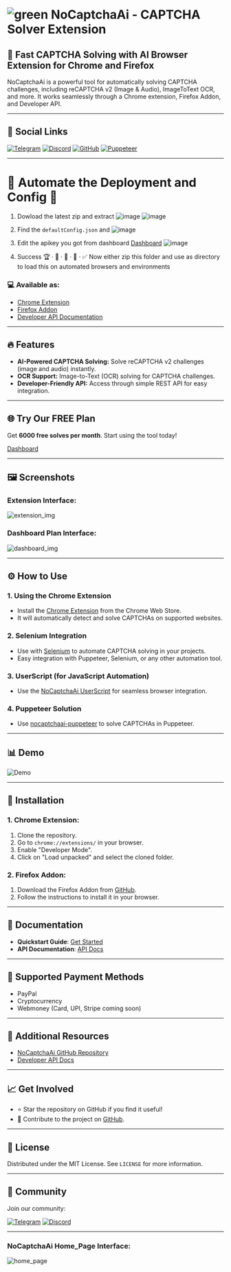 # ![green](https://github.com/user-attachments/assets/3623a6ff-9995-426f-901f-339ae8ce4182) NoCaptchaAi - CAPTCHA Solver Extension

## 🚀 Fast CAPTCHA Solving with AI Browser Extension for Chrome and Firefox 

NoCaptchaAi is a powerful tool for automatically solving CAPTCHA challenges, including reCAPTCHA v2 (Image & Audio), ImageToText OCR, and more. It works seamlessly through a Chrome extension, Firefox Addon, and Developer API.

---

## 🔗 Social Links

[![Telegram](https://img.shields.io/badge/Telegram-2CA5E0?style=for-the-badge&logo=telegram&logoColor=white)](https://t.me/your_telegram_link)
[![Discord](https://img.shields.io/badge/Discord-7289DA?style=for-the-badge&logo=discord&logoColor=white)](https://discord.gg/your_discord_link)
[![GitHub](https://img.shields.io/badge/GitHub-181717?style=for-the-badge&logo=github&logoColor=white)](https://github.com/your_username_or_repo)
[![Puppeteer](https://img.shields.io/badge/Puppeteer-000000?style=for-the-badge&logo=puppeteer&logoColor=white)](https://pptr.dev/)

---


# 🤖 Automate the Deployment and Config 🤖

1) Dowload the latest zip and extract
![image](https://github.com/user-attachments/assets/e9a9cf1b-e56b-4d0e-8bfe-1fb302e19c16)
![image](https://github.com/user-attachments/assets/2ef35647-0777-4e13-a4ce-94ebe192611f)

2) Find the `defaultConfig.json` and 
![image](https://github.com/user-attachments/assets/356f45c7-8240-456f-a366-302a34071da0)

3) Edit the apikey you got from dashboard [Dashboard](https://dash.nocaptchaai.com/?ref=github)
![image](https://github.com/user-attachments/assets/e783f7c6-e9de-4439-a062-2ca9c164b90d)

4) Success 🏆 · 🎯 · 🚀 · 🌟 · ✅️
Now either zip this folder and use as directory to load this on automated browsers and environments



### 💻 Available as:
- [Chrome Extension](https://github.com/noCaptchaAi/noCaptcha_extension)  
- [Firefox Addon](https://github.com/noCaptchaAi/firefox-addon)
- [Developer API Documentation](https://docs.nocaptchaai.com/en/token/qCaptcha.html)

---

## 🔥 Features

- **AI-Powered CAPTCHA Solving:** Solve reCAPTCHA v2 challenges (image and audio) instantly.
- **OCR Support:** Image-to-Text (OCR) solving for CAPTCHA challenges.
- **Developer-Friendly API:** Access through simple REST API for easy integration.

---

## 🌐 Try Our FREE Plan

Get **6000 free solves per month**. Start using the tool today!

[Dashboard](https://dash.nocaptchaai.com/?ref=github)

---

## 🖼️ Screenshots

### Extension Interface:
![extension_img](https://github.com/user-attachments/assets/f8acd7b4-d351-478b-8b18-51a5275bb2d2)


### Dashboard Plan Interface:
![dashboard_img](https://github.com/user-attachments/assets/40f953c6-308b-4a76-98b5-bcbda310b261)

---

## ⚙️ How to Use

### 1. **Using the Chrome Extension**

- Install the [Chrome Extension](https://github.com/noCaptchaAi/noCaptcha_extension) from the Chrome Web Store.
- It will automatically detect and solve CAPTCHAs on supported websites.

### 2. **Selenium Integration**

- Use with [Selenium](https://github.com/Hammad69275/NoCaptchaSolver) to automate CAPTCHA solving in your projects.
- Easy integration with Puppeteer, Selenium, or any other automation tool.

### 3. **UserScript (for JavaScript Automation)**

- Use the [NoCaptchaAi UserScript](https://github.com/noCaptchaAi/qCaptchaSolver.user.js) for seamless browser integration.

### 4. **Puppeteer Solution**

- Use [nocaptchaai-puppeteer](https://github.com/noCaptchaAi/nocaptchaai-puppeteer) to solve CAPTCHAs in Puppeteer.

---

## 📊 Demo

![Demo](https://user-images.githubusercontent.com/4178343/180646819-324163a8-0c4c-4571-b01c-2f98ab8a1127.gif)


---

## 🔨 Installation

### 1. **Chrome Extension:**

1. Clone the repository.
2. Go to `chrome://extensions/` in your browser.
3. Enable "Developer Mode".
4. Click on "Load unpacked" and select the cloned folder.

### 2. **Firefox Addon:**

1. Download the Firefox Addon from [GitHub](https://github.com/noCaptchaAi/firefox-addon).
2. Follow the instructions to install it in your browser.

---

## 📑 Documentation

- **Quickstart Guide**: [Get Started](https://docs.nocaptchaai.com/en/GetStarted/quickstart.html)
- **API Documentation**: [API Docs](https://docs.nocaptchaai.com/en/token/qCaptcha.html)

---

## 🔧 Supported Payment Methods

- PayPal
- Cryptocurrency
- Webmoney (Card, UPI, Stripe coming soon)

---

## 📢 Additional Resources

- [NoCaptchaAi GitHub Repository](https://github.com/noCaptchaAi/qCaptchaSolverApi/)
- [Developer API Docs](https://docs.nocaptchaai.com/en/token/qCaptcha.html)

---

## 📈 Get Involved

- ⭐️ Star the repository on GitHub if you find it useful!
- 📝 Contribute to the project on [GitHub](https://github.com/noCaptchaAi).

---

## 🔑 License

Distributed under the MIT License. See `LICENSE` for more information.

---

## 👥 Community

Join our community:

[![Telegram](https://img.shields.io/badge/Telegram-2CA5E0?style=for-the-badge&logo=telegram&logoColor=white)](https://t.me/your_telegram_link)
[![Discord](https://img.shields.io/badge/Discord-7289DA?style=for-the-badge&logo=discord&logoColor=white)](https://discord.gg/your_discord_link)

---


### NoCaptchaAi Home_Page Interface:
![home_page](https://github.com/user-attachments/assets/7c46915c-bd48-41d7-80ae-6737135065f5)

